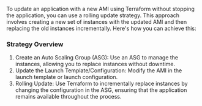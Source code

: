 To update an application with a new AMI using Terraform without stopping the application, you can use a rolling update strategy. This approach involves creating a new set of instances with the updated AMI and then replacing the old instances incrementally. Here's how you can achieve this:

### Strategy Overview
1. Create an Auto Scaling Group (ASG): Use an ASG to manage the instances, allowing you to replace instances without downtime.
2. Update the Launch Template/Configuration: Modify the AMI in the launch template or launch configuration.
3. Rolling Update: Use Terraform to incrementally replace instances by changing the configuration in the ASG, ensuring that the application remains available throughout the process.

